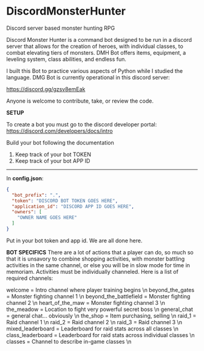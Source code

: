 # DiscordMonsterHunter
Discord server based monster hunting RPG


Discord Monster Hunter is a command bot designed to be run in a discord server that allows for the creation of heroes, with individual classes, to combat elevating tiers of monsters. DMH Bot offers items, equipment, a leveling system, class abilities, and endless fun. 

I built this Bot to practice various aspects of Python while I studied the language. DMG Bot is currently operational in this discord server:

https://discord.gg/gzsv8emEak 

Anyone is welcome to contribute, take, or review the code. 

**SETUP**

To create a bot you must go to the discord developer portal: https://discord.com/developers/docs/intro

Build your bot following the documentation

1. Keep track of your bot TOKEN
2. Keep track of your bot APP ID
___________________________________________________________________________________

In **config.json**:
```json
{
  "bot_prefix": ".",
  "token": "DISCORD BOT TOKEN GOES HERE",
  "application_id": "DISCORD APP ID GOES HERE",
  "owners": [
    "OWNER NAME GOES HERE"
  ]
}
```
Put in your bot token and app id. We are all done here. 

**BOT SPECIFICS**
There are a lot of actions that a player can do, so much so that it is unsavory to combine shopping activities, with monster battling activities in the same channel, or else you will be in slow mode for time in memoriam. Activities must be individually channeled. Here is a list of required channels:

welcome = Intro channel where player training begins \n
beyond_the_gates = Monster fighting channel 1 \n
beyond_the_battlefield = Monster fighting channel 2 \n
heart_of_the_maw = Monster fighting channel 3 \n
the_meadow = Location to fight very powerful secret boss \n
general_chat = general chat... obviously \n
the_shop = Item purchasing, selling \n
raid_1 = Raid channel 1 \n
raid_2 = Raid channel 2 \n
raid_3 = Raid channel 3 \n
mixed_leaderboard = Leaderboard for raid stats across all classes \n
class_leaderboard = Leaderboard for raid stats across individual classes \n
classes = Channel to describe in-game classes \n
